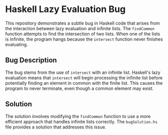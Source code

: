 # Haskell Lazy Evaluation Bug

This repository demonstrates a subtle bug in Haskell code that arises from the interaction between lazy evaluation and infinite lists. The `findCommon` function attempts to find the intersection of two lists. When one of the lists is infinite, the program hangs because the `intersect` function never finishes evaluating.

## Bug Description

The bug stems from the use of `intersect` with an infinite list. Haskell's lazy evaluation means that `intersect` will begin processing the infinite list before potentially finding an element in common with the finite list. This causes the program to never terminate, even though a common element may exist.

## Solution

The solution involves modifying the `findCommon` function to use a more efficient approach that handles infinite lists correctly. The `bugSolution.hs` file provides a solution that addresses this issue.
